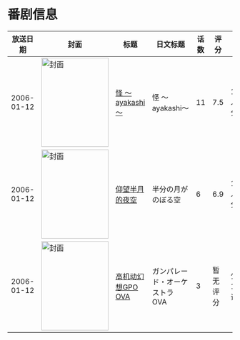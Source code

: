 # 番剧信息

|放送日期|封面|标题|日文标题|话数|评分|评分人数|
|---|---|---|---|---|---|---|
|2006-01-12|<img src="https://lain.bgm.tv/pic/cover/c/9c/01/976_FwSrS.jpg" alt="封面" style="width:150px;height:200px;object-fit:cover;">|[怪 ～ayakashi ～](https://bangumi.tv/subject/976)|怪 〜ayakashi〜|11|7.5|1275人评分|
|2006-01-12|<img src="https://lain.bgm.tv/pic/cover/c/72/8f/1839_4dLsd.jpg" alt="封面" style="width:150px;height:200px;object-fit:cover;">|[仰望半月的夜空](https://bangumi.tv/subject/1839)|半分の月がのぼる空|6|6.9|1243人评分|
|2006-01-12|<img src="https://lain.bgm.tv/pic/cover/c/75/18/426301_676OH.jpg" alt="封面" style="width:150px;height:200px;object-fit:cover;">|[高机动幻想GPO OVA](https://bangumi.tv/subject/426301)|ガンパレード・オーケストラ OVA|3|暂无评分|少于10人评分|
